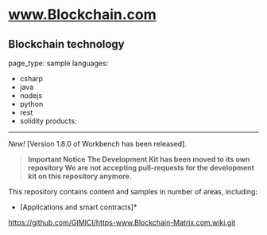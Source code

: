  #  www.Blockchain.com

Blockchain technology 
---
page_type: sample
languages:
  - csharp
  - java
  - nodejs
  - python
  - rest
  - solidity
products:
  
---

*New!* [Version 1.8.0 of Workbench has been released].

> **Important Notice**
> **The Development Kit has been moved to its own repository
> We are not accepting pull-requests for the development kit on this repository anymore.**

This repository contains content and samples in number of areas, including:

* [Applications and smart contracts]*

https://github.com/GIMICI/https-www.Blockchain-Matrix.com.wiki.git


